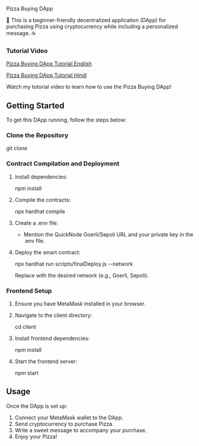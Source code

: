  Pizza Buying DApp

🍵 This is a beginner-friendly decentralized application (DApp) for purchasing Pizza using cryptocurrency while including a personalized message. ☕

### Tutorial Video

[Pizza Buying DApp Tutorial English](https://www.youtube.com/watch?v=YourVideoID)

[Pizza Buying DApp Tutorial Hindi](https://youtu.be/NxDGHynpA4s?si=Up2pVEUws3KrYSRn)

Watch my tutorial video to learn how to use the Pizza Buying DApp!

## Getting Started

To get this DApp running, follow the steps below:

### Clone the Repository


git clone <repository-url>


### Contract Compilation and Deployment

1. Install dependencies:
   
   npm install
   

2. Compile the contracts:
   
   npx hardhat compile
   

3. Create a .env file:
   - Mention the QuickNode Goerli/Sepoli URL and your private key in the .env file.

4. Deploy the smart contract:
   
   npx hardhat run scripts/finalDeploy.js --network <network-name>
   
   Replace <network-name> with the desired network (e.g., Goerli, Sepoli).

### Frontend Setup

1. Ensure you have MetaMask installed in your browser.

2. Navigate to the client directory:
   
   cd client
   

3. Install frontend dependencies:
   
   npm install
   

4. Start the frontend server:
   
   npm start
   

## Usage

Once the DApp is set up:

1. Connect your MetaMask wallet to the DApp.
2. Send cryptocurrency to purchase Pizza.
3. Write a sweet message to accompany your purchase.
4. Enjoy your Pizza!      
